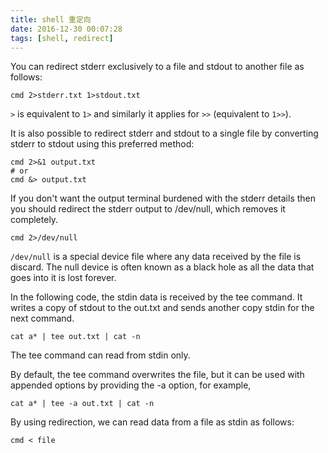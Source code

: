```yaml
---
title: shell 重定向
date: 2016-12-30 00:07:28
tags: [shell, redirect]
---
```




You can redirect stderr exclusively to a file and stdout to another file as follows: 


`cmd 2>stderr.txt 1>stdout.txt`

`>` is equivalent to `1>` and similarly it applies for `>>` (equivalent to `1>>`).

<!--more-->

It is also possible to redirect stderr and stdout to a single file by converting stderr to stdout using this preferred method:

```
cmd 2>&1 output.txt
# or
cmd &> output.txt
```

If you don't want the output terminal burdened with the stderr details then you should redirect the stderr output to /dev/null, which removes it completely.

`cmd 2>/dev/null`

`/dev/null` is a special device file where any data received by the file is discard. The null device is often known as a black hole as all the data that goes into it is lost forever.


In the following code, the stdin data is received by the tee command. It writes a copy of stdout to the out.txt and sends another copy stdin for the next command.

`cat a* | tee out.txt | cat -n`

The tee command can read from stdin only.


By default, the tee command overwrites the file, but it can be used with appended options by providing the -a option, for example, 

`cat a* | tee -a out.txt | cat -n`

By using redirection, we can read data from a file as  stdin as follows:

`cmd < file`
